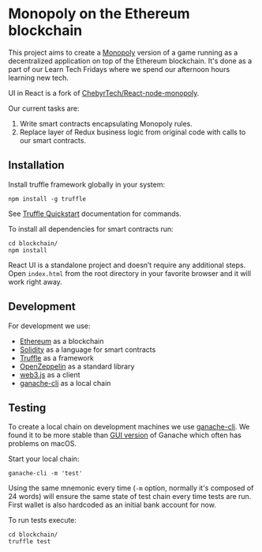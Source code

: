 # Monopoly on the Ethereum blockchain

This project aims to create a [Monopoly](https://en.wikipedia.org/wiki/Monopoly_(game)) version of a game running as a decentralized application on top of the Ethereum blockchain. It's done as a part of our Learn Tech Fridays where we spend our afternoon hours learning new tech.

UI in React is a fork of [ChebyrTech/React-node-monopoly](https://github.com/ChebyrTech/React-node-monopoly).

Our current tasks are:

1. Write smart contracts encapsulating Monopoly rules.
2. Replace layer of Redux business logic from original code with calls to our smart contracts.

## Installation

Install truffle framework globally in your system:

```
npm install -g truffle
```

See [Truffle Quickstart](http://truffleframework.com/docs/getting_started/project) documentation for commands.

To install all dependencies for smart contracts run:

```
cd blockchain/
npm install
```

React UI is a standalone project and doesn’t require any additional steps. Open `index.html` from the root directory in your favorite browser and it will work right away.

## Development

For development we use:

* [Ethereum](https://www.ethereum.org/) as a blockchain
* [Solidity](https://solidity.readthedocs.io/en/v0.4.23/) as a language for smart contracts
* [Truffle](http://truffleframework.com/) as a framework
* [OpenZeppelin](https://openzeppelin.org/) as a standard library
* [web3.js](https://github.com/ethereum/web3.js/) as a client
* [ganache-cli](https://github.com/trufflesuite/ganache-cli) as a local chain

## Testing

To create a local chain on development machines we use [ganache-cli](https://github.com/trufflesuite/ganache-cli). We found it to be more stable than [GUI version](https://github.com/trufflesuite/ganache) of Ganache which often has problems on macOS.

Start your local chain:

```
ganache-cli -m 'test'
```

Using the same mnemonic every time (`-m` option, normally it's composed of 24 words) will ensure the same state of test chain every time tests are run. First wallet is also hardcoded as an initial bank account for now.

To run tests execute:

```
cd blockchain/
truffle test
```
